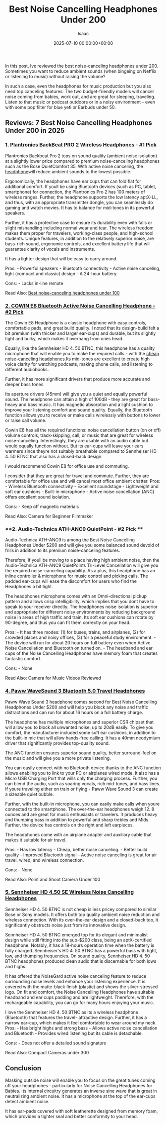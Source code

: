 ﻿---
title: Best Noise Cancelling Headphones Under 200
description: In this post, Ive reviewed the best noise-canceling headphones under 200 . Sometimes you want to reduce ambient sounds when bingeing on Netflix or listening...
slug: /best-noise-cancelling-headphones-under-200/
date: 2025-07-10 00:00:00+00:00
lastmod: 2025-07-10 00:00:00+03:00
author: Isaac
categories:
- Headphones
tags:
- headphones
- noise
- headphone
layout: post
---

In this post, Ive reviewed the best noise-canceling headphones under 200. Sometimes you want to reduce ambient sounds (when bingeing on Netflix or listening to music) without raising the volume?

In such a case, even the headphones for music production but you also need top canceling features. The two budget-friendly models will cancel noise coming from babies, work out, and are great for sleeping, traveling. Listen to that music or podcast outdoors or in a noisy environment - even with some pop filter for blue yeti or Earbuds under 50.

##  Reviews: 7 Best Noise Cancelling Headphones Under 200 in 2025

###  [1. Plantronics BackBeat PRO 2 Wireless Headphones - #1 Pick](https://www.amazon.com/dp/B01MY4P9EZ/?tag=p-policy-20)

Plantronics Backbeat Pro 2 tops on sound quality (ambient noise isolation) at a slightly lower price compared to premium noise-canceling headphones such as the Bose QuietComfort 35. With active noise canceling, the [headphone](https://pestpolicy.com/best-noise-cancelling-headphones-under-100/)will reduce ambient sounds to the lowest possible. [](//www.amazon.com/dp/B01MY4P9EZ/?tag=p-policy-20)

Ergonomically, the headphones have ear cups that can fold flat for additional comfort. If youll be using Bluetooth devices (such as PC, tablet, smartphone) for connection, the Plantronics Pro 2 has 100 meters of wireless ranges. Further, the headphone supports the low latency aptX-LL, and thus, with an appropriate transmitter dongle, you can seamlessly do gaming and watch movies. It has to balance for mid-tones in its powerful speakers.

Further, it has a protective case to ensure its durability even with falls or slight mishandling including normal wear and tear. The wireless freedom makes them proper for travelers, working-class people, and high-school students. Unique features, in addition to the relatively superior noise, are bass-rich sound, ergonomic controls, and excellent battery life that will guarantee clarity of vocals and instruments.

It has a lighter design that will be easy to carry around.

Pros: - Powerful speakers - Bluetooth connectivity - Active noise canceling, light (compact and classic) design - A 24-hour battery.

Cons: - Lacks in-line remote

Read Also: [Best noise-canceling headphones under 100](https://pestpolicy.com/best-noise-cancelling-headphones-under-100/)

###  [2. COWIN E8 Bluetooth Active Noise Cancelling Headphone - #2 Pick](https://www.amazon.com/dp/B07C6CC7TJ/?tag=p-policy-20)

The Cowin E8 Headphone is a classic headphone with easy controls, comfortable pads, and great build quality. I noted that its design-build felt a bit premium (with thicker and larger ear-cups) and durable, but its slightly tight and bulky, which makes it overhang from ones head.

[](//www.amazon.com/dp/B01MY4P9EZ/?tag=p-policy-20)

Equally, like the Sennheiser HD 4. 50 BTNC, this headphone has a quality microphone that will enable you to make the required calls - with the [cheap noise-canceling headphones](https://pestpolicy.com/best-noise-cancelling-headphones-under-50/).Its mid-tones are excellent to create high voice clarity for watching podcasts, making phone calls, and listening to different audiobooks.

Further, it has more significant drivers that produce more accurate and deeper bass tones.

Its aperture drivers (45mm) will give you a quiet and equally powerful sound. The headphone can attain a high of 100dB - they are great for bass-heavy and bass music. It has magnetic absorption and a light cushion to improve your listening comfort and sound quality. Equally, the Bluetooth function allows you to receive or make calls wirelessly with buttons to lower or raise call volume.

Cowin E8 has all the required functions: noise cancellation button (on or off) volume controls, track-skipping, call, or music that are great for wireless noise-canceling. Interestingly, they are usable with an audio cable but would equally function without. But its ear-cups will leave your ears warmers since theyre not suitably breathable compared to Sennheiser HD 4. 50 BTNC that also has a closed-back design.

I would recommend Cowin E8 for office use and commuting.

I consider that they are great for travel and commute. Further, they are comfortable for office use and will cancel most office ambient chatter. Pros: - Wireless Bluetooth connectivity - Excellent soundstage - Lightweight and soft ear cushions - Built-in microphone - Active noise cancellation (ANC) offers excellent sound isolation.

Cons: - Keep off magnetic materials

Read Also: Camera for Beginner Filmmaker

###  **2. Audio-Technica ATH-ANC9 QuietPoint - #2 Pick **

Audio-Technica ATH-ANC9 is among the Best Noise Cancelling Headphones Under $200 and will give you some balanced sound devoid of frills in addition to its premium noise-canceling features.

[](//www.amazon.com/dp/B01MY4P9EZ/?tag=p-policy-20)

Therefore, if youll be moving to a place having high ambient noise, then the Audio-Technica ATH-ANC9 QuietPoints Tri-Level Cancellation will give you the required noise-canceling capability. As a plus, this headphone has an inline controller & microphone for music control and picking calls. The padded ear-cups will ease the discomfort for users who find the Headphones a bit tight.

The headphones microphone comes with an Omni-directional pickup pattern and allows crisp intelligibility, which implies that you dont have to speak to your receiver directly. The headphones noise isolation is superior and appropriate for different noisy environments by reducing background noise in areas of high traffic and train. Its soft ear cushions can rotate by 90-degree, and thus you can fit them correctly on your head.

Pros: - It has three modes: (1) for buses, trains, and airplanes, (2) for crowded places and noisy offices, (3) for a peaceful study environment. - The device will run for about 20 hours on full battery even when Active Noise Cancellation and Bluetooth on turned on. - The headband and ear cups of the Noise Cancelling Headphones have memory foam that creates fantastic comfort.

Cons: - None

Read Also: Camera for Music Videos Reviewed

###  [4. Paww WaveSound 3 Bluetooth 5.0 Travel Headphones](https://www.amazon.com/dp/B01IEHIMLY/?tag=p-policy-20)

Paww Wave Sound 3 headphone comes second for Best Noise Cancelling Headphones Under $200 and will help you block any noise and traffic distractions and can run for about 16 hours on a full battery charge.

The headphone has multiple microphones and superior CSR chipset that will allow you to block all unwanted noise, up to 20dB easily. To give you comfort, the manufacturer included some soft ear cushions, in addition to the built-in mic that will allow hands-free calling. It has a 40mm neodymium driver that significantly provides top-quality sound.

The ANC function ensures superior sound quality, better surround-feel on the music and will give you a more private listening.

You can easily connect with no Bluetooth device thanks to the ANC function allows enabling you to link to your PC or airplanes wired mode. It also has a Micro USB Charging Port that wills only the charging process. Further, you can blend the audio, such as soaring vocals, rich mid-tones, and bass lines. If youre traveling either on train or flying - Paww Wave Sound 3 can create a sizeable quiet bubble.

Further, with the built-in microphone, you can easily make calls when youre connected to the smartphone. The over-the-ear headphones weigh 12. 8 ounces and are great for music enthusiasts or travelers. It produces heavy and thumping bass in addition to powerful and sharp trebles and Mids. Further, the device has controls on the right and left earpieces.

The headphones come with an airplane adapter and auxiliary cable that makes it suitable for air travel.

Pros: - Has low latency - Cheap, better noise canceling. - Better build quality - Improved Bluetooth signal - Active noise canceling is great for air travel, wired, and wireless connection.

Cons: - None

Read Also: Point and Shoot Camera Under 100

###  [5. Sennheiser HD 4.50 SE Wireless Noise Cancelling Headphones](https://www.amazon.com/dp/B07BMQXVLB/?tag=p-policy-20)

Sennheiser HD 4. 50 BTNC is not cheap is less pricey compared to similar Bose or Sony models. It offers both top quality ambient noise reduction and wireless connection. With its over-the-ear design and a closed-back too, it significantly obstructs noise just from its innovative design.

[](//www.amazon.com/dp/B01MY4P9EZ/?tag=p-policy-20)

Sennheiser HD 4. 50 BTNC emerged top for its elegant and minimalist design while still fitting into the sub-$200 class, being an aptX-certified headphone. Notably, it has a 19-hours operation time when the battery is fully charged. Sennheiser's HD 4. 50 BTNC has a powerful bass with tight, low, and thumping frequencies. On sound quality, Sennheiser HD 4. 50 BTNC headphones produced clean audio that is discernable for both lows and highs.

It has offered the NoiseGard active noise canceling feature to reduce surrounding noise levels and enhance your listening experience. It is covered with the matte-black finish (plastic) and shows the silver-stressed logo. On fit and comfort, the Noise Cancelling Headphones have suitable headband and ear cups padding and are lightweight. Therefore, with the rechargeable capability, you can go for many hours enjoying your music.

I love the Sennheiser HD 4. 50 BTNC as its a wireless headphone (Bluetooth) that features the travel- attractive design. Further, it has a narrow ear-cup, which makes it feel comfortable to wear around my neck. Pros: - Has bright highs and strong bass - Allows active noise cancellation and Bluetooth - Provides wired listening but its cable is detachable.

Cons: - Does not offer a detailed sound signature

Read Also: Compact Cameras under 300

##  Conclusion

Masking outside noise will enable you to focus on the great tunes coming off your headphones - particularly for Noise Cancelling Headphones for Babies. Its internal circuitry generates an inverse sine wave that is great in neutralizing ambient noise. It has a microphone at the top of the ear-cups detect ambient noise.

It has ear-pads covered with soft leatherette designed from memory foam, which provides a tighter seal and better conformity to your head.

